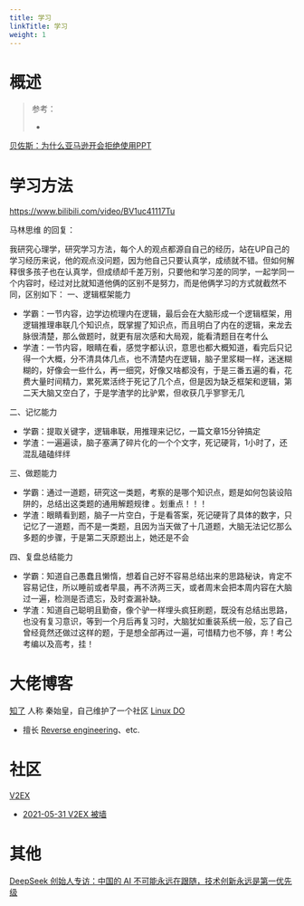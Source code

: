 ```yaml
---
title: 学习
linkTitle: 学习
weight: 1
---
```


# 概述

> 参考：
>
> -

[贝佐斯：为什么亚马逊开会拒绝使用PPT](https://www.bilibili.com/video/BV1RD421j7Jn)

# 学习方法

https://www.bilibili.com/video/BV1uc41117Tu

马林思维 的回复：

我研究心理学，研究学习方法，每个人的观点都源自自己的经历，站在UP自己的学习经历来说，他的观点没问题，因为他自己只要认真学，成绩就不错。但如何解释很多孩子也在认真学，但成绩却千差万别，只要他和学习差的同学，一起学同一个内容时，经过对比就知道他俩的区别不是努力，而是他俩学习的方式就截然不同，区别如下：
一、逻辑框架能力

- 学霸：一节内容，边学边梳理内在逻辑，最后会在大脑形成一个逻辑框架，用逻辑推理串联几个知识点，既掌握了知识点，而且明白了内在的逻辑，来龙去脉很清楚，那么做题时，就更有层次感和大局观，能看清题目在考什么
- 学渣：一节内容，眼睛在看，感觉字都认识，意思也都大概知道，看完后只记得一个大概，分不清具体几点，也不清楚内在逻辑，脑子里浆糊一样，迷迷糊糊的，好像会一些什么，再一细究，好像又啥都没有，于是三番五遍的看，花费大量时间精力，累死累活终于死记了几个点，但是因为缺乏框架和逻辑，第二天大脑又空白了，于是学渣学的比驴累，但收获几乎寥寥无几

二、记忆能力

- 学霸：提取关键字，逻辑串联，用推理来记忆，一篇文章15分钟搞定
- 学渣：一遍遍读，脑子塞满了碎片化的一个个文字，死记硬背，1小时了，还混乱磕磕绊绊

三、做题能力

- 学霸：通过一道题，研究这一类题，考察的是哪个知识点，题是如何包装设陷阱的，总结出这类题的通用解题规律  。划重点！！！
- 学渣：眼睛看到题，脑子一片空白，于是看答案，死记硬背了具体的数字，只记忆了一道题，而不是一类题，且因为当天做了十几道题，大脑无法记忆那么多题的步骤，于是第二天原题出上，她还是不会

四、复盘总结能力

- 学霸：知道自己愚蠢且懒惰，想着自己好不容易总结出来的思路秘诀，肯定不容易记住，所以睡前或者早晨，再不济两三天，或者周末会把本周内容在大脑过一遍，检测是否遗忘，及时查漏补缺。
- 学渣：知道自己聪明且勤奋，像个驴一样埋头疯狂刷题，既没有总结出思路，也没有复习意识，等到一个月后再复习时，大脑犹如重装系统一般，忘了自己曾经竟然还做过这样的题，于是想全部再过一遍，可惜精力也不够，弃！考公考编以及高考，挂！

# 大佬博客

[知了](https://zhile.io/) 人称 秦始皇，自己维护了一个社区 [Linux DO](https://linux.do/)

- 擅长 [Reverse engineering](/docs/7.信息安全/Reverse%20engineering/Reverse%20engineering.md)、etc.

# 社区

[V2EX](https://www.v2ex.com/)

- [2021-05-31 V2EX 被墙](https://livid.v2ex.com/diaries/2021/05/31/20210531.html)

# 其他

[DeepSeek 创始人专访：中国的 AI 不可能永远在跟随，技术创新永远是第一优先级](https://finance.sina.com.cn/roll/2025-01-28/doc-inehnsqc8487353.shtml)
